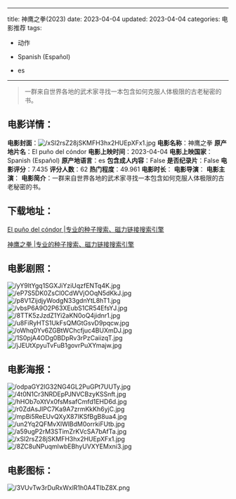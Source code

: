 
---
title: 神鹰之拳(2023)
date: 2023-04-04
updated: 2023-04-04
categories: 电影推荐
tags:
- 动作

- Spanish (Español)
- es
---


> 一群来自世界各地的武术家寻找一本包含如何克服人体极限的古老秘密的书。

## **电影详情**：

**电影封面**：<img src="https://image.tmdb.org/t/p/w200/xSl2rsZ28jSKMFH3hx2HUEpXFx1.jpg" alt="/xSl2rsZ28jSKMFH3hx2HUEpXFx1.jpg" title="/xSl2rsZ28jSKMFH3hx2HUEpXFx1.jpg">
**电影名称**：神鹰之拳
**原产地片名**：El puño del cóndor
**电影上映时间**：2023-04-04
**电影上映国家**：Spanish (Español)
**原产地语言**：es
**包含成人内容**：False
**是否纪录片**：False
**电影评分**：7.435
**评分人数**：62
**热门程度**：49.961
**电影时长**：
**电影导演**：
**电影主演**：
**电影简介**：一群来自世界各地的武术家寻找一本包含如何克服人体极限的古老秘密的书。

## **下载地址**：
[El puño del cóndor |专业的种子搜索、磁力链接搜索引擎](https://movie.amd794.com:2083/?search=El%20pu%C3%B1o%20del%20c%C3%B3ndor&ordering=&mode=match_phrase&page_size=10&page=1)

[神鹰之拳 |专业的种子搜索、磁力链接搜索引擎](https://movie.amd794.com:2083/?search=%E7%A5%9E%E9%B9%B0%E4%B9%8B%E6%8B%B3&ordering=&mode=match_phrase&page_size=10&page=1)
 

## **电影剧照**：
<img src="https://image.tmdb.org/t/p/original/yY9ltYgq1SGXJiYziUqzfENTq4K.jpg" alt="/yY9ltYgq1SGXJiYziUqzfENTq4K.jpg" title="/yY9ltYgq1SGXJiYziUqzfENTq4K.jpg"><img src="https://image.tmdb.org/t/p/original/eP7S5DK0ZsCl0CdWVjOOqN5dKkJ.jpg" alt="/eP7S5DK0ZsCl0CdWVjOOqN5dKkJ.jpg" title="/eP7S5DK0ZsCl0CdWVjOOqN5dKkJ.jpg"><img src="https://image.tmdb.org/t/p/original/p8V1ZijdjyWodgN33gdnYtL8hT1.jpg" alt="/p8V1ZijdjyWodgN33gdnYtL8hT1.jpg" title="/p8V1ZijdjyWodgN33gdnYtL8hT1.jpg"><img src="https://image.tmdb.org/t/p/original/vbsP6A9O2P63XEubS1CR54EfsYJ.jpg" alt="/vbsP6A9O2P63XEubS1CR54EfsYJ.jpg" title="/vbsP6A9O2P63XEubS1CR54EfsYJ.jpg"><img src="https://image.tmdb.org/t/p/original/8TTK5zJzdZ1Yi2aKN0oQ4jidnr1.jpg" alt="/8TTK5zJzdZ1Yi2aKN0oQ4jidnr1.jpg" title="/8TTK5zJzdZ1Yi2aKN0oQ4jidnr1.jpg"><img src="https://image.tmdb.org/t/p/original/u8FiRyHTS1UkFsQMGtGsvD9pqcw.jpg" alt="/u8FiRyHTS1UkFsQMGtGsvD9pqcw.jpg" title="/u8FiRyHTS1UkFsQMGtGsvD9pqcw.jpg"><img src="https://image.tmdb.org/t/p/original/oWhq0Yv6ZGBtWChcfjuc4BUXmDJ.jpg" alt="/oWhq0Yv6ZGBtWChcfjuc4BUXmDJ.jpg" title="/oWhq0Yv6ZGBtWChcfjuc4BUXmDJ.jpg"><img src="https://image.tmdb.org/t/p/original/1S0pjA4ODg0BDpRv3rPzCaiizqT.jpg" alt="/1S0pjA4ODg0BDpRv3rPzCaiizqT.jpg" title="/1S0pjA4ODg0BDpRv3rPzCaiizqT.jpg"><img src="https://image.tmdb.org/t/p/original/jJEUtXpyuTvFuB1govrPuXYmajw.jpg" alt="/jJEUtXpyuTvFuB1govrPuXYmajw.jpg" title="/jJEUtXpyuTvFuB1govrPuXYmajw.jpg">

## **电影海报**：
<img src="https://image.tmdb.org/t/p/original/odpaGY2lG32NG4GL2PuGPt7UUTy.jpg" alt="/odpaGY2lG32NG4GL2PuGPt7UUTy.jpg" title="/odpaGY2lG32NG4GL2PuGPt7UUTy.jpg"><img src="https://image.tmdb.org/t/p/original/4t0N1Cr3NRDEpPJNVCBzyKSSnft.jpg" alt="/4t0N1Cr3NRDEpPJNVCBzyKSSnft.jpg" title="/4t0N1Cr3NRDEpPJNVCBzyKSSnft.jpg"><img src="https://image.tmdb.org/t/p/original/hHOb7oXtVx0fsMsafCmfd1EHD6d.jpg" alt="/hHOb7oXtVx0fsMsafCmfd1EHD6d.jpg" title="/hHOb7oXtVx0fsMsafCmfd1EHD6d.jpg"><img src="https://image.tmdb.org/t/p/original/r0ZdAsJIPC7Ka9A7zrmKkKh6yjC.jpg" alt="/r0ZdAsJIPC7Ka9A7zrmKkKh6yjC.jpg" title="/r0ZdAsJIPC7Ka9A7zrmKkKh6yjC.jpg"><img src="https://image.tmdb.org/t/p/original/mpBi5ReEUvQXyX87IKSfBgB8ua4.jpg" alt="/mpBi5ReEUvQXyX87IKSfBgB8ua4.jpg" title="/mpBi5ReEUvQXyX87IKSfBgB8ua4.jpg"><img src="https://image.tmdb.org/t/p/original/un2Yq2QFMvXlWlBdM0orrkiFUtb.jpg" alt="/un2Yq2QFMvXlWlBdM0orrkiFUtb.jpg" title="/un2Yq2QFMvXlWlBdM0orrkiFUtb.jpg"><img src="https://image.tmdb.org/t/p/original/a59ugP2rM3STimZrKVcSA7bAfTa.jpg" alt="/a59ugP2rM3STimZrKVcSA7bAfTa.jpg" title="/a59ugP2rM3STimZrKVcSA7bAfTa.jpg"><img src="https://image.tmdb.org/t/p/original/xSl2rsZ28jSKMFH3hx2HUEpXFx1.jpg" alt="/xSl2rsZ28jSKMFH3hx2HUEpXFx1.jpg" title="/xSl2rsZ28jSKMFH3hx2HUEpXFx1.jpg"><img src="https://image.tmdb.org/t/p/original/8ZC8uNPuqmlwbEBhyUVXYEMxni3.jpg" alt="/8ZC8uNPuqmlwbEBhyUVXYEMxni3.jpg" title="/8ZC8uNPuqmlwbEBhyUVXYEMxni3.jpg">

## **电影图标**：
<img src="https://image.tmdb.org/t/p/original/3VUvTw3rDuRxWxlR1h0A4TIbZ8X.png" alt="/3VUvTw3rDuRxWxlR1h0A4TIbZ8X.png" title="/3VUvTw3rDuRxWxlR1h0A4TIbZ8X.png">
